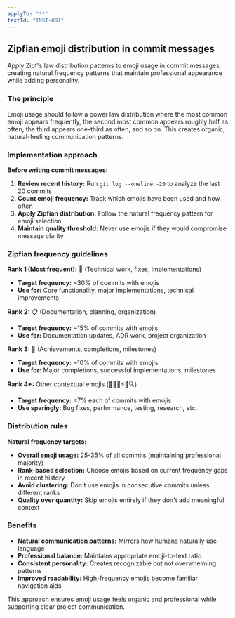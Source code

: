 ```yaml
---
applyTo: "**"
textId: "INST-007"
---
```


## Zipfian emoji distribution in commit messages

Apply Zipf's law distribution patterns to emoji usage in commit messages, creating natural frequency patterns that maintain professional appearance while adding personality.

### The principle

Emoji usage should follow a power law distribution where the most common emoji appears frequently, the second most common appears roughly half as often, the third appears one-third as often, and so on. This creates organic, natural-feeling communication patterns.

### Implementation approach

**Before writing commit messages:**

1. **Review recent history:** Run `git log --oneline -20` to analyze the last 20 commits
2. **Count emoji frequency:** Track which emojis have been used and how often
3. **Apply Zipfian distribution:** Follow the natural frequency pattern for emoji selection
4. **Maintain quality threshold:** Never use emojis if they would compromise message clarity

### Zipfian frequency guidelines

**Rank 1 (Most frequent):** 🔧 (Technical work, fixes, implementations)

- **Target frequency:** ~30% of commits with emojis
- **Use for:** Core functionality, major implementations, technical improvements

**Rank 2:** 📋 (Documentation, planning, organization)

- **Target frequency:** ~15% of commits with emojis  
- **Use for:** Documentation updates, ADR work, project organization

**Rank 3:** 🌟 (Achievements, completions, milestones)

- **Target frequency:** ~10% of commits with emojis
- **Use for:** Major completions, successful implementations, milestones

**Rank 4+:** Other contextual emojis (🐛🚀📝⚡️🎯🔍)

- **Target frequency:** ≤7% each of commits with emojis
- **Use sparingly:** Bug fixes, performance, testing, research, etc.

### Distribution rules

**Natural frequency targets:**

- **Overall emoji usage:** 25-35% of all commits (maintaining professional majority)
- **Rank-based selection:** Choose emojis based on current frequency gaps in recent history
- **Avoid clustering:** Don't use emojis in consecutive commits unless different ranks
- **Quality over quantity:** Skip emojis entirely if they don't add meaningful context

### Benefits

- **Natural communication patterns:** Mirrors how humans naturally use language
- **Professional balance:** Maintains appropriate emoji-to-text ratio
- **Consistent personality:** Creates recognizable but not overwhelming patterns
- **Improved readability:** High-frequency emojis become familiar navigation aids

This approach ensures emoji usage feels organic and professional while supporting clear project communication.
